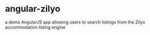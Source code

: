 # angular-zilyo
a demo AngularJS app allowing users to search listings from the Zilyo accommodation listing engine
